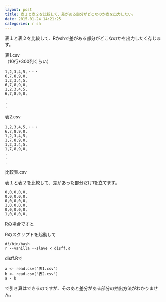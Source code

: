 ```yaml
---
layout: post
title: 表１と表２を比較して、差がある部分がどこなのか表を出力したい。
date: 2015-01-24 14:21:25
categories: r sh
---
```

<p>表１と表２を比較して、Rかshで差がある部分がどこなのかを出力したく存じます。</p>

<p>表1.csv<br>
（10行*300列くらい）</p>

<pre><code>1,2,3,4,5,・・・
6,7,8,9,0,
1,2,3,4,5,
6,7,8,9,0,
1,2,3,4,5,
6,7,8,9,0,
.
.
.
</code></pre>

<p>表2.csv</p>

<pre><code>1,2,3,4,5,・・・
6,7,8,9,0,
1,2,3,4,5,
1,7,8,9,0,
1,2,3,4,5,
1,7,8,9,0,
.
.
.
</code></pre>

<p>比較表.csv</p>

<p>表１と表２を比較して、差があった部分だけ1を立てます。</p>

<pre><code>0,0,0,0,0,
0,0,0,0,0,
0,0,0,0,0,
1,0,0,0,0,
0,0,0,0,0,
1,0,0,0,0,
</code></pre>

<p>Rの場合ですと</p>

<p>Rのスクリプトを起動して</p>

<pre><code>#!/bin/bash
r --vanilla --slave &lt; disff.R
</code></pre>

<p>disff.Rで</p>

<pre><code>a &lt;- read.csv("表1.csv")
b &lt;- read.csv("表2.csv")
a - b
</code></pre>

<p>で引き算はできるのですが、そのあと差分がある部分の抽出方法がわかりません。</p>
